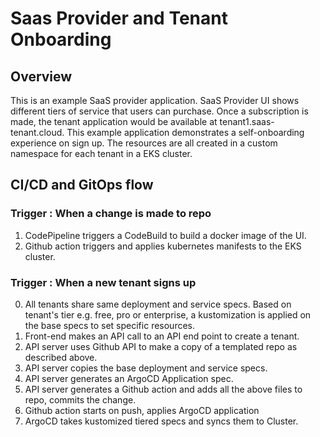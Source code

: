 # Saas Provider and Tenant Onboarding

## Overview

This is an example SaaS provider application. SaaS Provider UI shows different tiers of service that users can purchase. Once a subscription is made, the tenant application would be available at tenant1.saas-tenant.cloud. This example application demonstrates a self-onboarding experience on sign up. The resources are all created in a custom namespace for each tenant in a EKS cluster.

## CI/CD and GitOps flow

### Trigger : When a change is made to repo

1. CodePipeline triggers a CodeBuild to build a docker image of the UI.
2. Github action triggers and applies kubernetes manifests to the EKS cluster.

### Trigger : When a new tenant signs up

0. All tenants share same deployment and service specs. Based on tenant's tier e.g. free, pro or enterprise, a kustomization is applied on the base specs to set specific resources. 
1. Front-end makes an API call to an API end point to create a tenant.
2. API server uses Github API to make a copy of a templated repo as described above.
3. API server copies the base deployment and service specs.
4. API server generates an ArgoCD Application spec.
5. API server generates a Github action and adds all the above files to repo, commits the change.
6. Github action starts on push, applies ArgoCD application
7. ArgoCD takes kustomized tiered specs and syncs them to Cluster.
